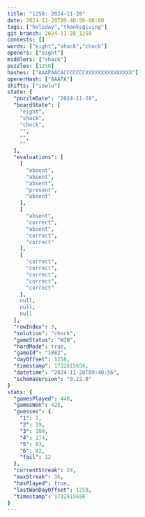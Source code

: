 ```yaml
---
title: "1258: 2024-11-28"
date: 2024-11-28T09:40:56-08:00
tags: ["holiday","thanksgiving"]
git_branch: 2024-11-28_1258
contests: []
words: ["eight","shack","chock"]
openers: ["eight"]
middlers: ["shack"]
puzzles: [1258]
hashes: ["AAAPAACACCCCCCCXXXXXXXXXXXXXXX"]
openerHash: ["AAAPA"]
shifts: ["iowlu"]
state: {
  "puzzleDate": "2024-11-28",
  "boardState": [
    "eight",
    "shack",
    "chock",
    "",
    "",
    ""
  ],
  "evaluations": [
    [
      "absent",
      "absent",
      "absent",
      "present",
      "absent"
    ],
    [
      "absent",
      "correct",
      "absent",
      "correct",
      "correct"
    ],
    [
      "correct",
      "correct",
      "correct",
      "correct",
      "correct"
    ],
    null,
    null,
    null
  ],
  "rowIndex": 3,
  "solution": "chock",
  "gameStatus": "WIN",
  "hardMode": true,
  "gameId": "1882",
  "dayOffset": 1258,
  "timestamp": 1732815656,
  "datetime": "2024-11-28T09:40:56",
  "schemaVersion": "0.22.0"
}
stats: {
  "gamesPlayed": 440,
  "gamesWon": 428,
  "guesses": {
    "1": 1,
    "2": 19,
    "3": 109,
    "4": 174,
    "5": 83,
    "6": 42,
    "fail": 12
  },
  "currentStreak": 24,
  "maxStreak": 36,
  "hasPlayed": true,
  "lastWonDayOffset": 1258,
  "timestamp": 1732815656
}
---
```

<!-- more -->
